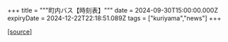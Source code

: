 +++
title = """町内バス【時刻表】"""
date = 2024-09-30T15:00:00.000Z
expiryDate = 2024-12-22T22:18:51.089Z
tags = ["kuriyama","news"]
+++


[[source]](https://www.town.kuriyama.hokkaido.jp/soshiki/47/28990.html)
